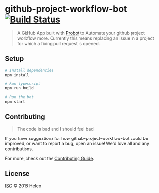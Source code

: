 # github-project-workflow-bot [![Build Status](https://travis-ci.com/Helco/github-project-workflow-bot.svg?branch=master)](https://travis-ci.com/Helco/github-project-workflow-bot)

> A GitHub App built with [Probot](https://github.com/probot/probot) to Automate your github project workflow more.
> Currently this means replacing an issue in a project for which a fixing pull request is opened.

## Setup

```sh
# Install dependencies
npm install

# Run typescript
npm run build

# Run the bot
npm start
```

## Contributing

> The code is bad and I should feel bad

If you have suggestions for how github-project-workflow-bot could be improved, or want to report a bug, open an issue! We'd love all and any contributions.

For more, check out the [Contributing Guide](CONTRIBUTING.md).

## License

[ISC](LICENSE) © 2018 Helco
